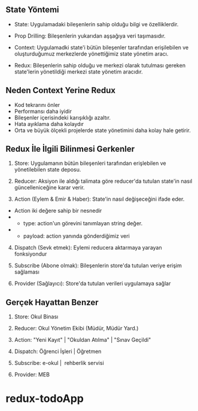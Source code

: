 ## State Yöntemi

- State: Uygulamadaki bileşenlerin sahip olduğu bilgi ve özelliklerdir.

- Prop Drilling: Bileşenlerin yukarıdan aşşağıya veri taşımasıdır.

- Context: Uygulamadki state'i bütün bileşenler tarafından erişilebilen ve oluşturduğumuz merkezlerde yönettiğimiz state yönetim aracı.

- Redux: Bileşenlerin sahip olduğu ve merkezi olarak tutulması gereken state'lerin yönetildiği merkezi state yönetim aracıdır.

## Neden Context Yerine Redux

- Kod tekrarını önler
- Performansı daha iyidir
- Bileşenler içerisindeki karışıklığı azaltır.
- Hata ayıklama daha kolaydır
- Orta ve büyük ölçekli projelerde state yönetimini daha kolay hale getirir.

## Redux İle İlgili Bilinmesi Gerkenler

1. Store: Uygulamanın bütün bileşenleri tarafından erişlebilen ve yönetilebilen state deposu.

2. Reducer: Aksiyon ile aldığı talimata göre reducer'da tutulan state'in nasıl güncelleniceğine karar verir.

3. Action (Eylem & Emir & Haber): State'in nasıl değişeceğini ifade eder.

- Action iki değere sahip bir nesnedir
- - type: action'un görevini tanımlayan string değer.
- - payload: action yanında gönderdiğimiz veri

4. Dispatch (Sevk etmek): Eylemi reducera aktarmaya yarayan fonksiyondur

5. Subscribe (Abone olmak): Bileşenlerin store'da tutulan veriye erişim sağlaması

6. Provider (Sağlayıcı): Store'da tutulan verileri uygulamaya sağlar

## Gerçek Hayattan Benzer

1. Store: Okul Binası

2. Reducer: Okul Yönetim Ekibi (Müdür, Müdür Yard.)

3. Action: "Yeni Kayıt" | "Okuldan Atılma" | "Sınav Geçildi"

4. Dispatch: Öğrenci İşleri | Öğretmen

5. Subscribe: e-okul |  rehberlik servisi

6. Provider: MEB
# redux-todoApp
